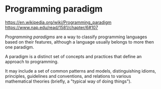 # Programming paradigm

https://en.wikipedia.org/wiki/Programming_paradigm
https://www.nap.edu/read/1581/chapter/6#107

*Programming paradigms* are a way to classify programming languages based on their features, although a language usually belongs to more then one paradigm.

A paradigm is a distinct set of concepts and practices that define an approach to programming.

It may include a set of common patterns and models, distinguishing idioms, principles, guidelines and conventions, and relations to various mathematical theories (briefly, a "typical way of doing things").

